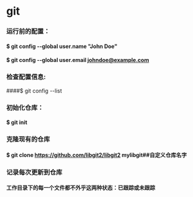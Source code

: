 # git

### 运行前的配置：

#### $ git config --global user.name "John Doe"



#### $ git config --global user.email johndoe@example.com



### 检查配置信息:


####$ git config --list

### 初始化仓库：

#### $ git init



### 克隆现有的仓库

#### $ git clone https://github.com/libgit2/libgit2 mylibgit##自定义仓库名字



### 记录每次更新到仓库

#### 工作目录下的每一个文件都不外乎这两种状态：已跟踪或未跟踪 

